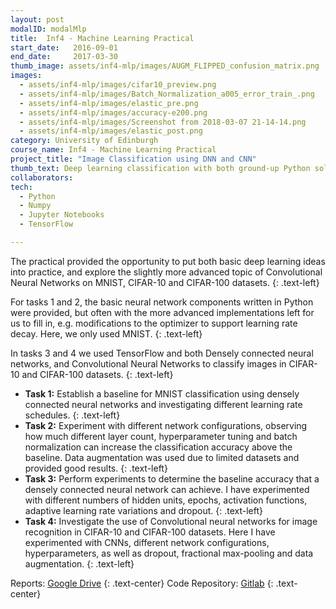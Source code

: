 ```yaml
---
layout: post
modalID: modalMlp
title:  Inf4 - Machine Learning Practical
start_date:   2016-09-01
end_date:     2017-03-30
thumb_image: assets/inf4-mlp/images/AUGM_FLIPPED_confusion_matrix.png
images:
  - assets/inf4-mlp/images/cifar10_preview.png
  - assets/inf4-mlp/images/Batch_Normalization_a005_error_train_.png
  - assets/inf4-mlp/images/elastic_pre.png
  - assets/inf4-mlp/images/accuracy-e200.png
  - assets/inf4-mlp/images/Screenshot from 2018-03-07 21-14-14.png
  - assets/inf4-mlp/images/elastic_post.png
category: University of Edinburgh
course_name: Inf4 - Machine Learning Practical
project_title: "Image Classification using DNN and CNN"
thumb_text: Deep learning classification with both ground-up Python solution on MNIST, and TensorFlow on CIFAR.
collaborators:
tech:
  - Python
  - Numpy
  - Jupyter Notebooks
  - TensorFlow

---
```


The practical provided the opportunity to put both basic deep learning ideas into practice, and explore the slightly more advanced topic of Convolutional Neural Networks on MNIST, CIFAR-10 and CIFAR-100 datasets.
{: .text-left}

For tasks 1 and 2, the basic neural network components written in Python were provided, but often with the more advanced implementations left for us to fill in, e.g. modifications to the optimizer to support learning rate decay. Here, we only used MNIST.
{: .text-left}

In tasks 3 and 4 we used TensorFlow and both Densely connected neural networks, and  Convolutional Neural Networks to classify images in CIFAR-10 and CIFAR-100 datasets.
{: .text-left}

* **Task 1:** Establish a baseline for MNIST classification using densely connected neural networks and investigating different learning rate schedules.
{: .text-left}
* **Task 2:** Experiment with different network configurations, observing how much different layer count, hyperparameter tuning and batch normalization can increase the classification accuracy above the baseline. Data augmentation was used due to limited datasets and provided good results.
{: .text-left}
* **Task 3:** Perform experiments to determine the baseline accuracy that a densely connected neural network can achieve. I have experimented with different numbers of hidden units, epochs, activation functions, adaptive learning rate variations and dropout.
{: .text-left}
 * **Task 4:** Investigate the use of Convolutional neural networks for image recognition in CIFAR-10 and CIFAR-100 datasets. Here I have experimented with CNNs, different network configurations, hyperparameters, as well as dropout, fractional max-pooling and data augmentation.
{: .text-left}

Reports: [Google Drive](https://drive.google.com/open?id=1ivjc3oO2prNyn2vHfLZhiUSz4JXDk7lf)
{: .text-center}
Code Repository: [Gitlab](https://gitlab.com/LinasKo/Inf4-MLP)
{: .text-center}
